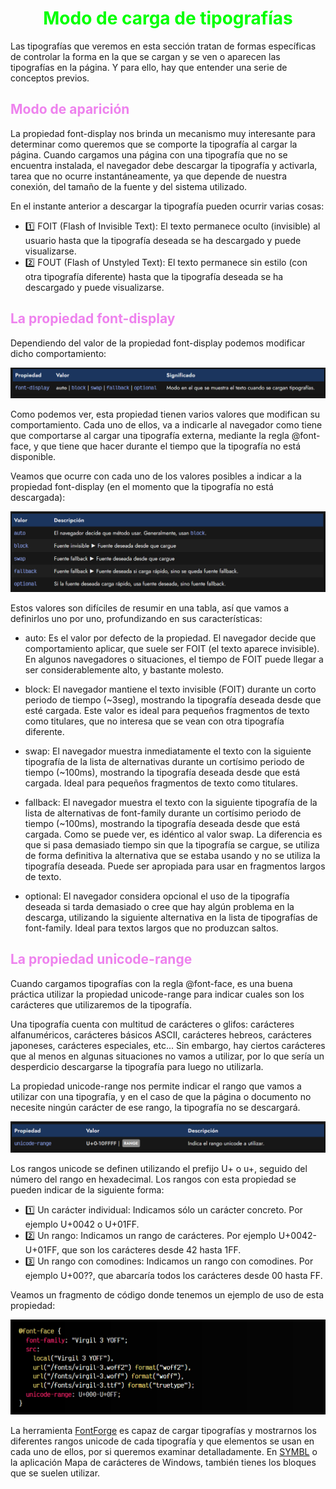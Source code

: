 # <span style="color:lime"><center>Modo de carga de tipografías</center></span>

Las tipografías que veremos en esta sección tratan de formas específicas de controlar la forma en la que se cargan y se ven o aparecen las tipografías en la página. Y para ello, hay que entender una serie de conceptos previos.

## <span style="color:violet">Modo de aparición</span>
La propiedad font-display nos brinda un mecanismo muy interesante para determinar como queremos que se comporte la tipografía al cargar la página. Cuando cargamos una página con una tipografía que no se encuentra instalada, el navegador debe descargar la tipografía y activarla, tarea que no ocurre instantáneamente, ya que depende de nuestra conexión, del tamaño de la fuente y del sistema utilizado.

En el instante anterior a descargar la tipografía pueden ocurrir varias cosas:

   - 1️⃣ FOIT (Flash of Invisible Text): El texto permanece oculto (invisible) al usuario hasta que la tipografía deseada se ha descargado y puede visualizarse.
   - 2️⃣ FOUT (Flash of Unstyled Text): El texto permanece sin estilo (con otra tipografía diferente) hasta que la tipografía deseada se ha descargado y puede visualizarse.

## <span style="color:violet">La propiedad font-display</span>
Dependiendo del valor de la propiedad font-display podemos modificar dicho comportamiento:

![alt text](./imagenes-modo-de-carga-de-tipografias/image.png)

Como podemos ver, esta propiedad tienen varios valores que modifican su comportamiento. Cada uno de ellos, va a indicarle al navegador como tiene que comportarse al cargar una tipografía externa, mediante la regla @font-face, y que tiene que hacer durante el tiempo que la tipografía no está disponible.

Veamos que ocurre con cada uno de los valores posibles a indicar a la propiedad font-display (en el momento que la tipografía no está descargada):

![alt text](./imagenes-modo-de-carga-de-tipografias/image-1.png)

Estos valores son difíciles de resumir en una tabla, así que vamos a definirlos uno por uno, profundizando en sus características:

   - auto: Es el valor por defecto de la propiedad. El navegador decide que comportamiento aplicar, que suele ser FOIT (el texto aparece invisible). En algunos navegadores o situaciones, el tiempo de FOIT puede llegar a ser considerablemente alto, y bastante molesto.

   - block: El navegador mantiene el texto invisible (FOIT) durante un corto periodo de tiempo (~3seg), mostrando la tipografía deseada desde que esté cargada. Este valor es ideal para pequeños fragmentos de texto como titulares, que no interesa que se vean con otra tipografía diferente.

   - swap: El navegador muestra inmediatamente el texto con la siguiente tipografía de la lista de alternativas durante un cortísimo periodo de tiempo (~100ms), mostrando la tipografía deseada desde que está cargada. Ideal para pequeños fragmentos de texto como titulares.

  

   - fallback: El navegador muestra el texto con la siguiente        tipografía    de la lista de alternativas de font-family durante un cortísimo periodo de tiempo (~100ms), mostrando la tipografía deseada desde que está cargada. Como se puede ver, es idéntico al valor swap. La diferencia es que si pasa demasiado tiempo sin que la tipografía se cargue, se utiliza de forma definitiva la alternativa que se estaba usando y no se utiliza la tipografía deseada. Puede ser apropiada para usar en fragmentos largos de texto.

   - optional: El navegador considera opcional el uso de la tipografía deseada si tarda demasiado o cree que hay algún problema en la descarga, utilizando la siguiente alternativa en la lista de tipografías de font-family. Ideal para textos largos que no produzcan saltos.

## <span style="color:violet">La propiedad unicode-range</span>
Cuando cargamos tipografías con la regla @font-face, es una buena práctica utilizar la propiedad unicode-range para indicar cuales son los carácteres que utilizaremos de la tipografía.

Una tipografía cuenta con multitud de carácteres o glifos: carácteres alfanuméricos, carácteres básicos ASCII, carácteres hebreos, carácteres japoneses, carácteres especiales, etc... Sin embargo, hay ciertos carácteres que al menos en algunas situaciones no vamos a utilizar, por lo que sería un desperdicio descargarse la tipografía para luego no utilizarla.

La propiedad unicode-range nos permite indicar el rango que vamos a utilizar con una tipografía, y en el caso de que la página o documento no necesite ningún carácter de ese rango, la tipografía no se descargará.

![alt text](./imagenes-modo-de-carga-de-tipografias/image-2.png)

Los rangos unicode se definen utilizando el prefijo U+ o u+, seguido del número del rango en hexadecimal. Los rangos con esta propiedad se pueden indicar de la siguiente forma:

   - 1️⃣ Un carácter individual: Indicamos sólo un carácter concreto. Por ejemplo U+0042 o U+01FF.
   - 2️⃣ Un rango: Indicamos un rango de carácteres. Por ejemplo U+0042-U+01FF, que son los carácteres desde 42 hasta 1FF.
   - 3️⃣ Un rango con comodines: Indicamos un rango con comodines. Por ejemplo U+00??, que abarcaría todos los carácteres desde 00 hasta FF.

Veamos un fragmento de código donde tenemos un ejemplo de uso de esta propiedad:

![alt text](./imagenes-modo-de-carga-de-tipografias/image-3.png)

La herramienta [FontForge](https://fontforge.org/en-US/) es capaz de cargar tipografías y mostrarnos los diferentes rangos unicode de cada tipografía y que elementos se usan en cada uno de ellos, por si queremos examinar detalladamente. En [SYMBL](https://symbl.cc/en/unicode/blocks/) o la aplicación Mapa de carácteres de Windows, también tienes los bloques que se suelen utilizar.


